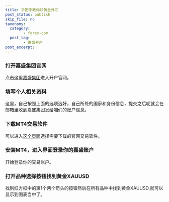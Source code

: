 ```yaml
---
title: 手把手教你炒黄金外汇
post_status: publish
skip_file: no
taxonomy:
  category:
        - forex-com
  post_tag:
        - 嘉盛开户
post_excerpt: 
---
```

### 打开嘉盛集团官网

点击这里[嘉盛集团](https://www.ssgg.net/go/forexcom/)进入开户官网。

### 填写个人相关资料

这里，自己按照上面的选项选好，自己所处的国家和身份信息，提交之后呢就会在邮箱里收到嘉盛集团发给咱们的账户信息。

### 下载MT4交易软件

可以进入[这个页面](https://www.ssgg.net/forex-mt4-download.html)选择需要下载的官网交易软件。

### 安装MT4，进入界面登录你的嘉盛账户

开始登录你的交易账户。

### 打开品种选择按钮找到黄金XAUUSD

找到红方框中的第1个两个箭头的按钮然后在所有品种中找到黄金XAUUSD,就可以显示到图表当中了。